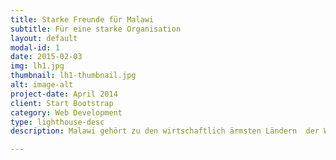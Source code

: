 ```yaml
---
title: Starke Freunde für Malawi
subtitle: Für eine starke Organisation
layout: default
modal-id: 1
date: 2015-02-03
img: lh1.jpg
thumbnail: lh1-thumbnail.jpg
alt: image-alt
project-date: April 2014
client: Start Bootstrap
category: Web Development
type: lighthouse-desc
description: Malawi gehört zu den wirtschaftlich ärmsten Ländern  der Welt und ist gleichzeitig ein Land mit einer hohen Zahl an HIV infizierten Menschen. Durch HIV und AIDS sind viele Menschen in Malawi, krank,  gestorben – ca. 70.00 Todesfälle pro Jahr - ,  noch sehr viele mehr sin durch die Erkrankung  indirekt betroffen, durch das Krankheit oder Tod von Familienmitgliedern, der Eltern. Durch den Verlust von Arbeitskraft entstehen  Einkommensverluste, geringe landwirtschaftliche Erträge, verringert sich der Zugang zu Schule. Diese Situation besteht nun schon seit vielen Jahren. Es gibt in dem Land aber ebenfalls eine Reihe von Gemeinden, Familien,  Organisationen und Individuen, die Menschen mit HIV Infektion unterstützen und dazu beitragen, dass ein wirtschaftlich so armes Land wie Malawi einer solchen  HIV Epidemie widerstehen kann.  Und Malawi hat eines der größten und am besten funktionierenden  HIV Behandlungsprogramme in Afrika. Eine dieser Initiativen ist das Lighthouse.   1997  entstanden  aus der Initiative einiger Mitarbeiter/inne der Medizinischen Abteilung des Zentralkrankenhauses in Lilongwe. Die in ihrer Freizeit als Freiwillige  Hausbesuche bei AIDS Kranken  organisierten.

---
```

